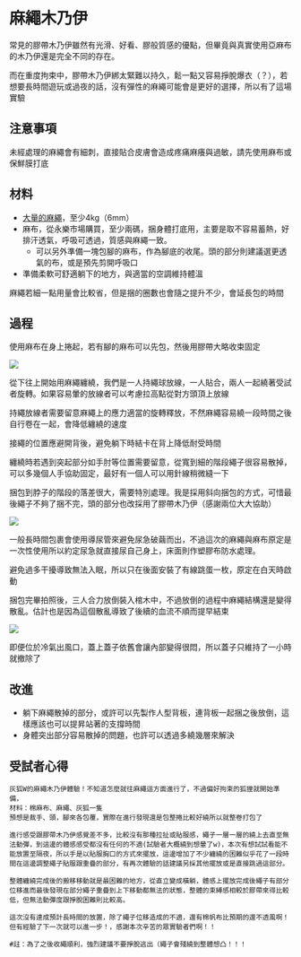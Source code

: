 麻繩木乃伊
===
常見的膠帶木乃伊雖然有光滑、好看、膠般質感的優點，但畢竟與真實使用亞麻布的木乃伊還是完全不同的存在。

而在重度拘束中，膠帶木乃伊綁太緊難以持久，鬆一點又容易掙脫爆衣（？），若想要長時間遊玩或過夜的話，沒有彈性的麻繩可能會是更好的選擇，所以有了這場實驗

注意事項
---
未經處理的麻繩會有細刺，直接貼合皮膚會造成疼痛麻癢與過敏，請先使用麻布或保鮮膜打底

材料
---
- [大量的麻繩](https://www.ruten.com.tw/item/show?21405166171745)，至少4kg（6mm）
- 麻布，從永樂市場購買，至少兩碼，捆身體打底用，主要是取不容易蓄熱，好排汗透氣，呼吸可透過，質感與麻繩一致。
  - 可以另外準備一塊包腳的麻布，作為腳底的收尾。頭的部分則建議選更透氣的布，或是預先剪開呼吸口
- 準備柔軟可舒適躺下的地方，與適當的空調維持體溫

麻繩若細一點用量會比較省，但是捆的圈數也會隨之提升不少，會延長包的時間

過程
---
使用麻布在身上捲起，若有腳的麻布可以先包，然後用膠帶大略收束固定

![](imgs/hemp_mummy01.png)

從下往上開始用麻繩纏繞，我們是一人持繩球放線，一人貼合，兩人一起繞著受試者旋轉。如果容易暈的放線者可以考慮拉高點從對方頭頂上放線

持繩放線者需要留意麻繩上的應力適當的旋轉釋放，不然麻繩容易繞一段時間之後自行卷在一起，會降低纏繞的速度

接繩的位置應避開背後，避免躺下時結卡在背上降低耐受時間

纏繞時若遇到突起部分如手肘等位置需要留意，從寬到細的階段繩子很容易散掉，可以多幾個人手協助固定，最好有一個人可以用針線稍微縫一下

捆包到脖子的階段的落差很大，需要特別處理。我是採用斜向捆包的方式，可惜最後繩子不夠了捆不完，頭的部分也改採用了膠帶木乃伊（感謝兩位大大協助）

![](imgs/hemp_mummy02.png)

一般長時間包裹會使用導尿管來避免尿急破繭而出，不過這次的麻繩與麻布原定是一次性使用所以約定尿急就直接尿自己身上，床面則作塑膠布防水處理。

避免過多干擾導致無法入眠，所以只在後面安裝了有線跳蛋一枚，原定在白天時啟動

捆包完畢拍照後，三人合力放倒裝入棺木中，不過放倒的過程中麻繩結構還是變得散亂。估計也是因為這個散亂導致了後續的血流不順而提早結束

![](imgs/hemp_mummy03.png)

即便位於冷氣出風口，蓋上蓋子依舊會讓內部變得很悶，所以蓋子只維持了一小時就撤除了

改進
---
- 躺下麻繩散掉的部分，或許可以先製作人型背板，連背板一起捆之後放倒，這樣應該也可以提昇站著的支撐時間
- 身體突出部分容易散掉的問題，也許可以透過多繞幾層來解決

受試者心得
---
```
灰狐W的麻繩木乃伊體驗！不知道怎麼就往麻繩這方面進行了，不過偏好拘束的狐狸就開始準備，
材料：棉麻布、麻繩、灰狐一隻
預想是裁手、頭，腳來各包覆，實際在進行發現還是包整捲比較好繞所以就整卷打包了

進行感受跟膠帶木乃伊感覺差不多，比較沒有那種拉扯或貼服感，繩子一層一層的繞上去直至無法動彈，到這邊的體感感受都沒有任何的不適(試驗者大概繞到想暈了w)，本次有想試試看能不能放置至隔夜，所以手是以貼服胸口的方式來擺放，這邊增加了不少纏繞的困難似乎花了一段時間在這邊調整繩子貼服跟重疊的部分，有再次體驗的話建議另採其他擺放或是直接跳過這部分。

整體纏繞完成後的搬移移動就是最困難的地方，從直立變成橫躺，體感上擺放完成後繩子有部分位移進而最後發現在部分繩子重疊到上下移動都無法的狀態，整體的束縛感相較於膠帶來得比較低，但無法動彈度跟掙脫困難則比較高。

這次沒有達成預計長時間的放置，除了繩子位移造成的不適，還有棉帆布比預期的還不透風啊！但有經驗了下一次就可以進一步！，感謝本次辛苦的眾實驗者們啊！！

#註：為了之後收繩順利，強烈建議不要掙脫逃出（繩子會殘繞到整體想凸！！！
```